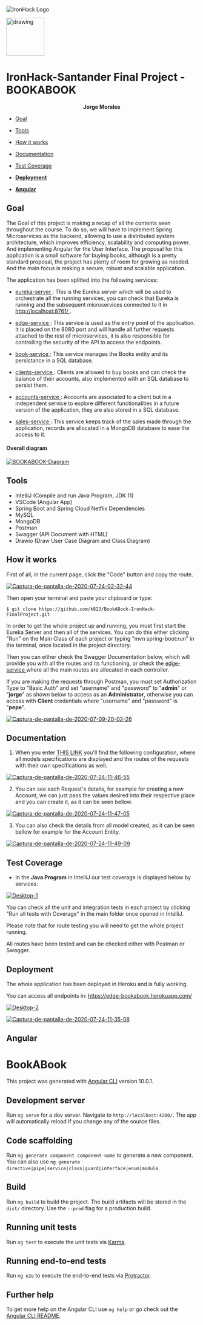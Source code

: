 ![IronHack Logo](https://s3-eu-west-1.amazonaws.com/ih-materials/uploads/upload_d5c5793015fec3be28a63c4fa3dd4d55.png)

<img src="https://external-content.duckduckgo.com/iu/?u=https%3A%2F%2Fyt3.ggpht.com%2F-ucfOhKHcl_w%2FAAAAAAAAAAI%2FAAAAAAAAAAA%2FmzypJuHb_go%2Fs900-c-k-no%2Fphoto.jpg&f=1&nofb=1" alt="drawing" width="100"/>

# IronHack-Santander Final Project - BOOKABOOK

<p align="center"><strong> Jorge Morales </strong></p>

* [Goal](#goal)

* [Tools](#tools)

* [How it works](#how-it-works)

* [Documentation](#documentation)

* [Test Coverage](#test-coverage)

* [**Deployment**](#deployment)

* [**Angular**](#angular)


## <a name="goal"></a>Goal
The Goal of this project is making a recap of all the contents seen throughout the course. To do so, we will have to implement Spring Microservices as the backend, allowing to use a distributed system architecture, which improves efficiency, scalability and computing power. And implementing Angular for the User Interface. The proposal for this application is a small software for buying books, although is a pretty standard proposal, the project has plenty of room for growing as needed. And the main focus is making a secure, robust and scalable application.

The application has been splitted into the following services: 

- [eureka-server
](#): This is the Eureka server which will be used to orchestrate all the running services, you can check that Eureka is running and the subsequent microservices connected to it in [http://localhost:8761/
](http://localhost:8761/).


- [edge-service
](#): This service is used as the entry point of the application. It is placed on the 8080 port and will handle all further requests attached to the rest of microservices, it is also responsible for controlling the security of the API to access the endpoints. 

- [book-service
](#): This service manages the Books entity and its persistance in a SQL database.

- [clients-service
](#): Clients are allowed to buy books and can check the balance of their accounts, also implemented with an SQL database to persist them.

- [accounts-service
](#): Accounts are associated to a client but in a independent service to explore different functionalities in a future version of the application, they are also stored in a SQL database.

- [sales-service
](#): This service keeps track of the sales made through the application, records are allocated in a MongoDB database to ease the access to it. 

#### Overall diagram

<a href="https://ibb.co/fQmBkQt"><img src="https://i.ibb.co/qxbXNx9/BOOKABOOK-Diagram.png" alt="BOOKABOOK-Diagram" border="0"></a>


## <a name="tools"></a>Tools
- IntelliJ (Compile and run Java Program, JDK 11)
- VSCode (Angular App)
- Spring Boot and Spring Cloud Netflix Dependencies
- MySQL
- MongoDB
- Postman
- Swagger (API Document with HTML)
- Drawio (Draw User Case Diagram and Class Diagram)

## <a name="how-it-works"></a>How it works

First of all, in the current page, click the "Code" button and copy the route. 

<a href="https://imgbb.com/"><img src="https://i.ibb.co/SQDcTMR/Captura-de-pantalla-de-2020-07-24-02-32-44.png" alt="Captura-de-pantalla-de-2020-07-24-02-32-44" border="0"></a>

Then open your terminal and paste your clipboard or type: 

`$ git clone https://github.com/k823/BookABook-IronHack-FinalProject.git
`

In order to get the whole project up and running, you must first start the Eureka Server and then all of the services. You can do this either clicking "Run" on the Main Class of each project or typing "mvn spring-boot:run" in the terminal, once located in the project directory.

Then you can either check the Swagger Documentation below, which will provide you with all the routes and its functioning, or check the [edge-service
](#) where all the main routes are allocated in each controller.

If you are making the requests through Postman, you must set Authorization Type to "Basic Auth" and set "username" and "password" to "**admin**" or "**jorge**" as shown below to access as an **Administrator**, otherwise you can access with **Client** credentials where "username" and "password" is "**pepe**".

<a href="https://ibb.co/x58YR5s"><img src="https://i.ibb.co/ggFdBg7/Captura-de-pantalla-de-2020-07-09-20-02-26.png" alt="Captura-de-pantalla-de-2020-07-09-20-02-26" border="0"></a>

## <a name="documentation"></a>Documentation

1. When you enter [THIS LINK](https://edge-bookabook.herokuapp.com/swagger-ui.html#/) you'll find the following configuration, where all models specifications are displayed and the routes of the requests with their own specifications as well.

<a href="https://ibb.co/HVVk0q8"><img src="https://i.ibb.co/BttSmBM/Captura-de-pantalla-de-2020-07-24-11-46-55.png" alt="Captura-de-pantalla-de-2020-07-24-11-46-55" border="0"></a>

2. You can see each Request's details, for example for creating a new Account, we can just pass the values desired into their respective place and you can create it, as it can be seen bellow.

<a href="https://ibb.co/ZTMmC8N"><img src="https://i.ibb.co/BsCNRZw/Captura-de-pantalla-de-2020-07-24-11-47-05.png" alt="Captura-de-pantalla-de-2020-07-24-11-47-05" border="0"></a>

3. You can also check the details from all model created, as it can be seen bellow for example for the Account Entity.

<a href="https://ibb.co/7XTzydV"><img src="https://i.ibb.co/80RB8L2/Captura-de-pantalla-de-2020-07-24-11-49-09.png" alt="Captura-de-pantalla-de-2020-07-24-11-49-09" border="0"></a>

## <a name="test-coverage"></a>Test Coverage
* In the **Java Program** in IntelliJ our test coverage is displayed below by services: 

<a href="https://ibb.co/cT5CstN"><img src="https://i.ibb.co/XJB3Gpz/Desktop-1.png" alt="Desktop-1" border="0"></a>

You can check all the unit and integration tests in each project by clicking "Run all tests with Coverage" in the main folder once opened in IntelliJ. 

Please note that for route testing you will need to get the whole project running.

All routes have been tested and can be checked either with Postman or Swagger.

## <a name="deployment"></a><strong>Deployment</strong>

The whole application has been deployed in Heroku and is fully working. 

You can access all endpoints in: https://edge-bookabook.herokuapp.com/

<a href="https://ibb.co/kMxX90P"><img src="https://i.ibb.co/FnKz0Jd/Desktop-2.png" alt="Desktop-2" border="0"></a>

<a href="https://ibb.co/FDGzjrJ"><img src="https://i.ibb.co/6W6FfMb/Captura-de-pantalla-de-2020-07-24-11-35-08.png" alt="Captura-de-pantalla-de-2020-07-24-11-35-08" border="0"></a>

## <a name="angular"></a>Angular
# BookABook

This project was generated with [Angular CLI](https://github.com/angular/angular-cli) version 10.0.1.

## Development server

Run `ng serve` for a dev server. Navigate to `http://localhost:4200/`. The app will automatically reload if you change any of the source files.

## Code scaffolding

Run `ng generate component component-name` to generate a new component. You can also use `ng generate directive|pipe|service|class|guard|interface|enum|module`.

## Build

Run `ng build` to build the project. The build artifacts will be stored in the `dist/` directory. Use the `--prod` flag for a production build.

## Running unit tests

Run `ng test` to execute the unit tests via [Karma](https://karma-runner.github.io).

## Running end-to-end tests

Run `ng e2e` to execute the end-to-end tests via [Protractor](http://www.protractortest.org/).

## Further help

To get more help on the Angular CLI use `ng help` or go check out the [Angular CLI README](https://github.com/angular/angular-cli/blob/master/README.md).
